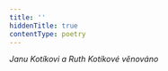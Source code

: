 ```yaml
---
title: ''
hiddenTitle: true
contentType: poetry
---
```


<section>

_Janu Kotíkovi a Ruth Kotíkové věnováno_

</section>
